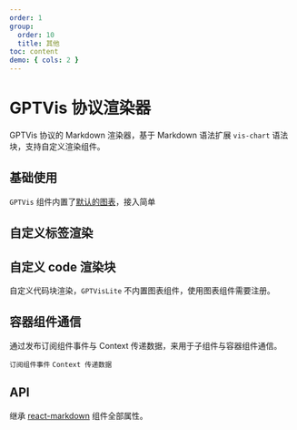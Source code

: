 ```yaml
---
order: 1
group:
  order: 10
  title: 其他
toc: content
demo: { cols: 2 }
---
```


# GPTVis 协议渲染器

GPTVis 协议的 Markdown 渲染器，基于 Markdown 语法扩展 `vis-chart` 语法块，支持自定义渲染组件。

## 基础使用

`GPTVis` 组件内置了[默认的图表](https://github.com/antvis/GPT-Vis/tree/main/src/export.ts#L76)，接入简单

<code src="./demos/default"></code>

## 自定义标签渲染

<code src="./demos/tag"></code>

## 自定义 code 渲染块

自定义代码块渲染，`GPTVisLite` 不内置图表组件，使用图表组件需要注册。

<code src="./demos/code"></code>

## 容器组件通信

通过发布订阅组件事件与 Context 传递数据，来用于子组件与容器组件通信。

<code src="./demos/event">订阅组件事件</code>
<code src="./demos/context-provider">Context 传递数据</code>

## API

继承 [react-markdown](https://github.com/remarkjs/react-markdown#options) 组件全部属性。
